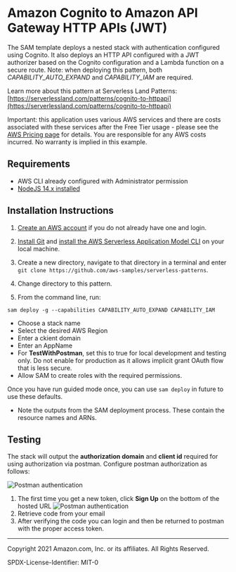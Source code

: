# Amazon Cognito to Amazon API Gateway HTTP APIs (JWT)

The SAM template deploys a nested stack with authentication configured using Cognito. It also deploys an HTTP API configured with a JWT authorizer based on the Cognito configuration and a Lambda function on a secure route.
Note: when deploying this pattern, both *CAPABILITY_AUTO_EXPAND* and *CAPABILITY_IAM* are required.

Learn more about this pattern at Serverless Land Patterns: [https://serverlessland.com/patterns/cognito-to-httpapi](https://serverlessland.com/patterns/cognito-to-httpapi)

Important: this application uses various AWS services and there are costs associated with these services after the Free Tier usage - please see the [AWS Pricing page](https://aws.amazon.com/pricing/) for details. You are responsible for any AWS costs incurred. No warranty is implied in this example.

## Requirements

* AWS CLI already configured with Administrator permission
* [NodeJS 14.x installed](https://nodejs.org/en/download/)

## Installation Instructions

1. [Create an AWS account](https://portal.aws.amazon.com/gp/aws/developer/registration/index.html) if you do not already have one and login.

1. [Install Git](https://git-scm.com/book/en/v2/Getting-Started-Installing-Git) and [install the AWS Serverless Application Model CLI](https://docs.aws.amazon.com/serverless-application-model/latest/developerguide/serverless-sam-cli-install.html) on your local machine.

1. Create a new directory, navigate to that directory in a terminal and enter ```git clone https://github.com/aws-samples/serverless-patterns```.

1. Change directory to this pattern.

1. From the command line, run:
```
sam deploy -g --capabilities CAPABILITY_AUTO_EXPAND CAPABILITY_IAM
```
* Choose a stack name
* Select the desired AWS Region
* Enter a ckient domain
* Enter an AppName
* For **TestWithPostman**, set this to true for local development and testing only. Do not enable for production as it allows implicit grant OAuth flow that is less secure.
* Allow SAM to create roles with the required permissions.

Once you have run guided mode once, you can use `sam deploy` in future to use these defaults.

* Note the outputs from the SAM deployment process. These contain the resource names and ARNs.

## Testing

The stack will output the **authorization domain** and **client id** required for using authorization via postman. Configure postman authorization as follows:

![Postman authentication](https://serverlessland.s3.amazonaws.com/assets/patterns/patterns-cognito-httpapi1.png)

1. The first time you get a new token, click **Sign Up** on the bottom of the hosted URL
    ![Postman authentication](https://serverlessland.s3.amazonaws.com/assets/patterns/patterns-cognito-httpapi2.png)
2. Retrieve code from your email
3. After verifying the code you can login and then be returned to postman with the proper access token.

----
Copyright 2021 Amazon.com, Inc. or its affiliates. All Rights Reserved.

SPDX-License-Identifier: MIT-0